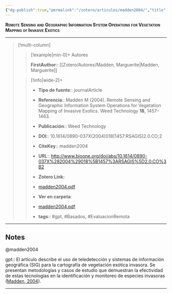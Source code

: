 ```yaml
---
{"dg-publish":true,"permalink":"/zotero/articulos/madden2004/","title":"Remote Sensing and Geographic Information System Operations for Vegetation Mapping of Invasive Exotics","tags":["#zotero"]}
---
```



<span style="font-variant:small-caps; font-weight: bold;">Remote Sensing and Geographic Information System Operations for Vegetation Mapping of Invasive Exotics</span>

---


> [!multi-column]
>
>> [!example|min-0]+ Autores
>> 
>> **FirstAuthor**:: [[Zotero/Autores/Madden, Marguerite\|Madden, Marguerite]]  
 >
>
>> [!info|wide-2]+
>>
>> - **Tipo de fuente**:: journalArticle
>> - **Referencia**:: Madden M (2004). Remote Sensing and Geographic Information System Operations for Vegetation Mapping of Invasive Exotics. Weed Technology **18**, 1457–1463.
>> - **Publicación**:: Weed Technology
>> - **DOI**:: 10.1614/0890-037X(2004)018[1457:RSAGIS]2.0.CO;2
>> - **CiteKey**:: madden2004
>> - **URL**:: http://www.bioone.org/doi/abs/10.1614/0890-037X%282004%29018%5B1457%3ARSAGIS%5D2.0.CO%3B2
>> - **Zotero Link:** 
>> - [madden2004.pdf](zotero://select/library/items/KRHI9KYG)
>>
>> - **Ver en carpeta**: 
>> - [madden2004.pdf](file://J:\OneDrive\Articulos\madden2004.pdf)
>> - **tags**:: #gpt, #Basados, #EvaluacionRemota



--- 

## Notes

@madden2004

gpt:: El artículo describe el uso de teledetección y sistemas de información geográfica (SIG) para la cartografía de vegetación exótica invasora. Se presentan metodologías y casos de estudio que demuestran la efectividad de estas tecnologías en la identificación y monitoreo de especies invasoras ([Madden, 2004](zotero://select/library/items/VQIYPIRL)).






---







